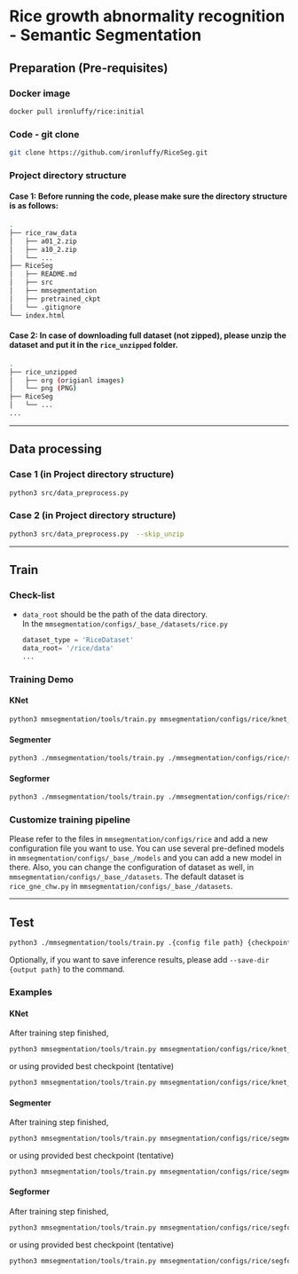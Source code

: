 # Rice growth abnormality recognition - Semantic Segmentation

## Preparation (Pre-requisites)

### Docker image
```bash
docker pull ironluffy/rice:initial
```
### Code - git clone
```bash
git clone https://github.com/ironluffy/RiceSeg.git
```

### Project directory structure

#### Case 1: Before running the code, please make sure the directory structure is as follows:

```bash
.
├── rice_raw_data
│   ├── a01_2.zip
│   ├── a10_2.zip
│   └── ...
├── RiceSeg
│   ├── README.md
│   ├── src
│   ├── mmsegmentation
│   ├── pretrained_ckpt
│   └── .gitignore
└── index.html
```

#### Case 2: In case of downloading full dataset (not zipped), please unzip the dataset and put it in the `rice_unzipped` folder.

```bash
.
├── rice_unzipped
│   ├── org (origianl images)
│   └── png (PNG)
├── RiceSeg
│   └── ...
...
```
---
## Data processing

### Case 1 (in Project directory structure)
```bash
python3 src/data_preprocess.py
```

### Case 2 (in Project directory structure)
```bash
python3 src/data_preprocess.py  --skip_unzip
```
---
## Train

### Check-list
- `data_root` should be the path of the data directory.  
    In the `mmsegmentation/configs/_base_/datasets/rice.py`
    ```python
    dataset_type = 'RiceDataset'
    data_root= '/rice/data'
    ...
    ```
### Training Demo

#### KNet
```bash
python3 mmsegmentation/tools/train.py mmsegmentation/configs/rice/knet_s3_upernet_swin-l_lovasz_gne_chw.py
```

#### Segmenter
```bash
python3 ./mmsegmentation/tools/train.py ./mmsegmentation/configs/rice/segmenter_vit-b_mask.py
```     
#### Segformer
```bash
python3 ./mmsegmentation/tools/train.py ./mmsegmentation/configs/rice/segformer_mit-b4_lovasz_gne_chw.py
```

### Customize training pipeline
Please refer to the files in `mmsegmentation/configs/rice` and add a new configuration file you want to use.
You can use several pre-defined models in `mmsegmentation/configs/_base_/models` and you can add a new model in there.
Also, you can change the configuration of dataset as well, in `mmsegmentation/configs/_base_/datasets`. The default dataset is `rice_gne_chw.py` in `mmsegmentation/configs/_base_/datasets`.

---
## Test
```bash
python3 ./mmsegmentation/tools/train.py .{config file path} {checkpoint_path} --eval mIoU 
```
Optionally, if you want to save inference results, please add `--save-dir {output path}` to the command.


### Examples
#### KNet
After training step finished,
```bash
python3 mmsegmentation/tools/train.py mmsegmentation/configs/rice/knet_s3_upernet_swin-l_lovasz_gne_chw.py ./work_dirs/knet_s3_upernet_swin-l_lovasz_gne_chw/latest.pth --eval mIoU
```

or using provided best checkpoint (tentative)
```bash
python3 mmsegmentation/tools/train.py mmsegmentation/configs/rice/knet_s3_upernet_swin-l_lovasz_gne_chw.py ./best_ckpt/knet.pth --eval mIoU
```

#### Segmenter
After training step finished,
```bash
python3 mmsegmentation/tools/train.py mmsegmentation/configs/rice/segmenter_vit-b_lovasz_gne_chw.py ./work_dirs/segmenter_vit-b_mask/latest.pth --eval mIoU
```

or using provided best checkpoint (tentative)
```bash
python3 mmsegmentation/tools/train.py mmsegmentation/configs/rice/segmenter_vit-b_lovasz_gne_chw.py ./best_ckpt/segmenter.pth --eval mIoU
```

#### Segformer
After training step finished,
```bash
python3 mmsegmentation/tools/train.py mmsegmentation/configs/rice/segformer_mit-b4_lovasz_gne_chw.py ./work_dirs/segformer_mit-b4_lovasz_gne_chw/latest.pth --eval mIoU
```

or using provided best checkpoint (tentative)
```bash
python3 mmsegmentation/tools/train.py mmsegmentation/configs/rice/segformer_mit-b4_lovasz_gne_chw.py ./best_ckpt/segformer.pth --eval mIoU
```

